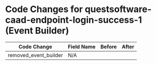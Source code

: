 # Code Changes for questsoftware-caad-endpoint-login-success-1 (Event Builder)

| Code Change | Field Name | Before | After |
|-------------|------------|--------|-------|
| removed_event_builder | N/A |  |  |